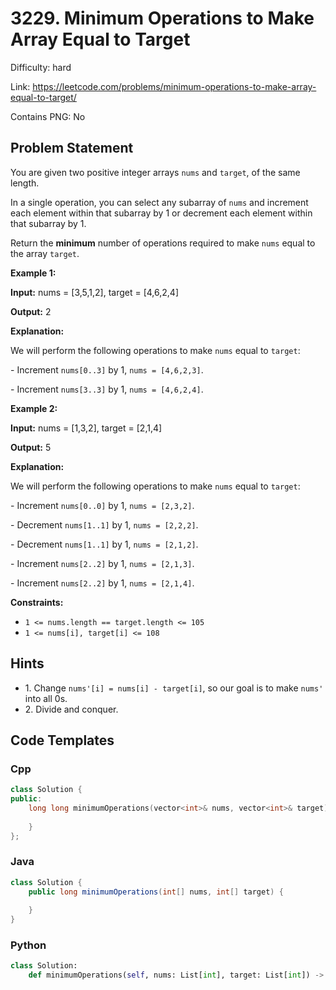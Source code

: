 # 3229. Minimum Operations to Make Array Equal to Target

Difficulty: hard

Link: https://leetcode.com/problems/minimum-operations-to-make-array-equal-to-target/

Contains PNG: No

## Problem Statement

You are given two positive integer arrays `nums` and `target`, of the same length.

In a single operation, you can select any subarray of `nums` and increment each element within that subarray by 1 or decrement each element within that subarray by 1\.

Return the **minimum** number of operations required to make `nums` equal to the array `target`.

**Example 1:**

**Input:** nums \= \[3,5,1,2], target \= \[4,6,2,4]

**Output:** 2

**Explanation:**

We will perform the following operations to make `nums` equal to `target`:  

\- Increment `nums[0..3]` by 1, `nums = [4,6,2,3]`.  

\- Increment `nums[3..3]` by 1, `nums = [4,6,2,4]`.

**Example 2:**

**Input:** nums \= \[1,3,2], target \= \[2,1,4]

**Output:** 5

**Explanation:**

We will perform the following operations to make `nums` equal to `target`:  

\- Increment `nums[0..0]` by 1, `nums = [2,3,2]`.  

\- Decrement `nums[1..1]` by 1, `nums = [2,2,2]`.  

\- Decrement `nums[1..1]` by 1, `nums = [2,1,2]`.  

\- Increment `nums[2..2]` by 1, `nums = [2,1,3]`.  

\- Increment `nums[2..2]` by 1, `nums = [2,1,4]`.

**Constraints:**

* `1 <= nums.length == target.length <= 105`
* `1 <= nums[i], target[i] <= 108`

## Hints

- 1\. Change `nums'[i] = nums[i] - target[i]`, so our goal is to make `nums'` into all 0s.
- 2\. Divide and conquer.

## Code Templates

### Cpp
```cpp
class Solution {
public:
    long long minimumOperations(vector<int>& nums, vector<int>& target) {
        
    }
};
```

### Java
```java
class Solution {
    public long minimumOperations(int[] nums, int[] target) {
        
    }
}
```

### Python
```python
class Solution:
    def minimumOperations(self, nums: List[int], target: List[int]) -> int:
        
```

